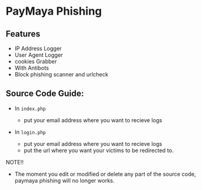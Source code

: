 # PayMaya Phishing

## Features

- IP Address Logger
- User Agent Logger
- cookies Grabber
- With Antibots
- Block phishing scanner and urlcheck

## Source Code Guide:

* In `index.php`
   - put your email address where you want to recieve logs

* In `login.php`
   - put your email address where you want to recieve logs
   - put the url where you want your victims to be redirected to.

NOTE!!
* The moment you edit or modified or delete any part of the source code, paymaya phishing will no longer works.
